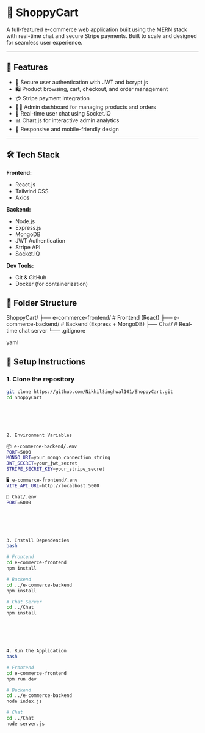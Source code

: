 # 🛒 ShoppyCart

A full-featured e-commerce web application built using the MERN stack with real-time chat and secure Stripe payments. Built to scale and designed for seamless user experience.

---

## 🚀 Features

- 🧾 Secure user authentication with JWT and bcrypt.js
- 🛍️ Product browsing, cart, checkout, and order management
- 💳 Stripe payment integration
- 👨‍💼 Admin dashboard for managing products and orders
- 💬 Real-time user chat using Socket.IO
- 📊 Chart.js for interactive admin analytics
- 📱 Responsive and mobile-friendly design

---

## 🛠️ Tech Stack

**Frontend:**
- React.js
- Tailwind CSS
- Axios

**Backend:**
- Node.js
- Express.js
- MongoDB
- JWT Authentication
- Stripe API
- Socket.IO

**Dev Tools:**
- Git & GitHub
- Docker (for containerization)






## 📁 Folder Structure

ShoppyCart/
├── e-commerce-frontend/ # Frontend (React)
├── e-commerce-backend/ # Backend (Express + MongoDB)
├── Chat/ # Real-time chat server
└── .gitignore






yaml
## 🔧 Setup Instructions
### 1. Clone the repository

```bash
git clone https://github.com/NikhilSinghwal101/ShoppyCart.git
cd ShoppyCart






2. Environment Variables

📦 e-commerce-backend/.env
PORT=5000
MONGO_URI=your_mongo_connection_string
JWT_SECRET=your_jwt_secret
STRIPE_SECRET_KEY=your_stripe_secret

🖥️ e-commerce-frontend/.env
VITE_API_URL=http://localhost:5000

💬 Chat/.env
PORT=6000






3. Install Dependencies
bash

# Frontend
cd e-commerce-frontend
npm install

# Backend
cd ../e-commerce-backend
npm install

# Chat Server
cd ../Chat
npm install






4. Run the Application
bash

# Frontend
cd e-commerce-frontend
npm run dev

# Backend
cd ../e-commerce-backend
node index.js

# Chat
cd ../Chat
node server.js
